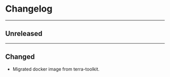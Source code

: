 # Changelog

----------

## Unreleased

----------

## Changed

* Migrated docker image from terra-toolkit.
